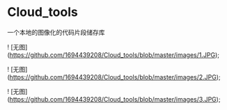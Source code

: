 # Cloud_tools
一个本地的图像化的代码片段储存库



! [无图] (https://github.com/1694439208/Cloud_tools/blob/master/images/1.JPG);

! [无图] (https://github.com/1694439208/Cloud_tools/blob/master/images/2.JPG);

! [无图] (https://github.com/1694439208/Cloud_tools/blob/master/images/3.JPG);
